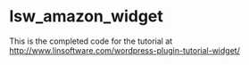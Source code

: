 # lsw_amazon_widget
This is the completed code for the tutorial at http://www.linsoftware.com/wordpress-plugin-tutorial-widget/

